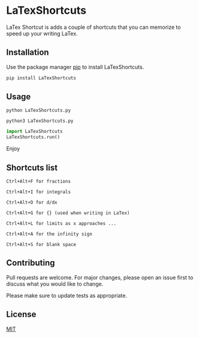 # LaTexShortcuts

LaTex Shortcut is adds a couple of shortcuts that you can memorize to speed up your writing LaTex.

## Installation

Use the package manager [pip](https://pip.pypa.io/en/stable/) to install LaTexShortcuts.

```bash
pip install LaTexShortcuts
```

## Usage

```python LaTexShortcuts.py```

```python3 LaTexShortcuts.py```

```python
import LaTexShortcuts
LaTexShortcuts.run()
```

Enjoy

## Shortcuts list

```Ctrl+Alt+F for fractions```

```Ctrl+Alt+I for integrals```

```Ctrl+Alt+D for d/dx```

```Ctrl+Alt+G for {} (used when writing in LaTex)```

```Ctrl+Alt+L for limits as x approaches ...```

```Ctrl+Alt+A for the infinity sign```

```Ctrl+Alt+S for blank space```



## Contributing
Pull requests are welcome. For major changes, please open an issue first to discuss what you would like to change.

Please make sure to update tests as appropriate.

## License
[MIT](https://choosealicense.com/licenses/mit/)